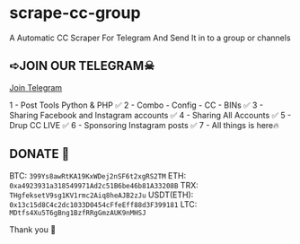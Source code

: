 # scrape-cc-group
A Automatic CC Scraper For Telegram And Send It in to a group or channels


## ➪JOIN OUR TELEGRAM☠︎︎

[Join Telegram](https://t.me/nullsrc)

1 - Post Tools Python & PHP ✅️
2 - Combo - Config - CC - BINs ✅️
3 - Sharing Facebook and Instagram accounts ✅️
4 - Sharing All Accounts ✅️
5 - Drup CC LIVE ✅️
6 - Sponsoring Instagram posts ✅️
7 - All things is here🔥


## DONATE 🖤

BTC: `399Ys8awRtKA19KxWDej2nSF6t2xgRS2TM`
ETH: `0xa4923931a318549971Ad2c51B6be46b81A33208B`
TRX: `THgfeksetV9sg1KV1rmc2Aiq8heAJB2zJu`
USDT(ETH): `0x13c15d8C4c2dc1033D0454cFfeEff88d3F399181`
LTC: `MDtfs4Xu5T6gBng1BzfRRgGmzAUK9nMHSJ`

Thank you 💝
